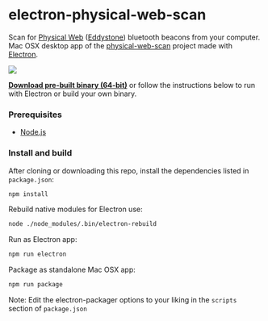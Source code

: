 # electron-physical-web-scan
Scan for [Physical Web](https://github.com/google/physical-web) ([Eddystone](https://github.com/google/eddystone)) bluetooth beacons from your computer. Mac OSX desktop app of the [physical-web-scan](https://github.com/dermike/physical-web-scan) project made with [Electron](http://electron.atom.io).

![](https://raw.githubusercontent.com/dermike/electron-physical-web-scan/master/screenshot/screenshot.jpg)

**[Download pre-built binary (64-bit)](https://github.com/dermike/electron-physical-web-scan/releases/download/0.2.2/PhysicalWebScan.zip)** or follow the instructions below to run with Electron or build your own binary.

### Prerequisites

* [Node.js](https://nodejs.org/)

### Install and build

After cloning or downloading this repo, install the dependencies listed in `package.json`:

```sh
npm install
```

Rebuild native modules for Electron use:

```sh
node ./node_modules/.bin/electron-rebuild
```

Run as Electron app:

```sh
npm run electron
```

Package as standalone Mac OSX app:

```sh
npm run package
```

Note: Edit the electron-packager options to your liking in the `scripts` section of `package.json`